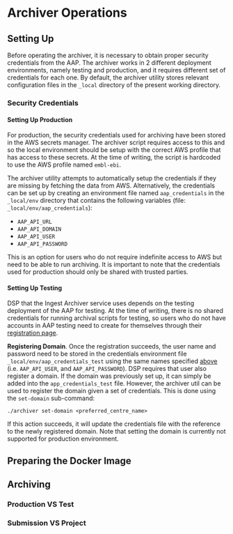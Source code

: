 # Archiver Operations

## Setting Up

Before operating the archiver, it is necessary to obtain proper security credentials from the AAP. The archiver works
in 2 different deployment environments, namely testing and production, and it requires different set of credentials 
for each one. By default, the archiver utility stores relevant configuration files in the `_local` directory of the 
present working directory.

### Security Credentials

#### Setting Up Production

For production, the security credentials used for archiving have been stored in the AWS secrets manager. The archiver
script requires access to this and so the local environment should be setup with the correct AWS profile that has access
to these secrets. At the time of writing, the script is hardcoded to use the AWS profile named `embl-ebi`.

The archiver utility attempts to automatically setup the credentials if they are missing by fetching the data from AWS.
Alternatively, the credentials can be set up by creating an environment file named `aap_credentials` in the 
`_local/env` directory that contains the following variables (file: `_local/env/aap_credentials`):

<a name="credentials-env"></a>
* `AAP_API_URL`
* `AAP_API_DOMAIN`
* `AAP_API_USER`
* `AAP_API_PASSWORD`

This is an option for users who do not require indefinite access to AWS but need to be able to run archiving. It is 
important to note that the credentials used for production should only be shared with trusted parties.

#### Setting Up Testing

DSP that the Ingest Archiver service uses depends on the testing deployment of the AAP for testing. At the time of 
writing, there is no shared credentials for running archival scripts for testing, so users who do not have accounts
in AAP testing need to create for themselves through their 
[registration page](https://explore.aai.ebi.ac.uk/registerUser).

**Registering Domain**. Once the registration succeeds, the user name and password need to be stored in the credentials
environment file `_local/env/aap_credentials_test` using the same names specified [above](#credentials-env) 
(i.e. `AAP_API_USER`, and `AAP_API_PASSWORD`). DSP requires that user also register a domain. If the domain was 
previously set up, it can simply be added into the `app_credentials_test` file. However, the archiver util can be used 
to register the domain given a set of credentials. This is done using the `set-domain` sub-command:

    ./archiver set-domain <preferred_centre_name>
    
If this action succeeds, it will update the credentials file with the reference to the newly registered domain. Note 
that setting the domain is currently not supported for production environment. 

## Preparing the Docker Image

## Archiving

### Production VS Test

### Submission VS Project